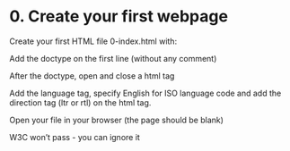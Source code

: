 # 0. Create your first webpage
Create your first HTML file 0-index.html with:

Add the doctype on the first line (without any comment)

After the doctype, open and close a html tag

Add the language tag, specify English for ISO language code and add the direction tag (ltr or rtl) on the html tag.

Open your file in your browser (the page should be blank)

W3C won’t pass - you can ignore it